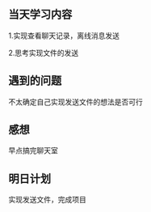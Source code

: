 ## 当天学习内容
1.实现查看聊天记录，离线消息发送

2.思考实现文件的发送

## 遇到的问题
不太确定自己实现发送文件的想法是否可行
## 感想
早点搞完聊天室
## 明日计划
实现发送文件，完成项目
